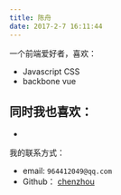 ```yaml
---
title: 陈舟
date: 2017-2-7 16:11:44
---
```


一个前端爱好者，喜欢：
- Javascript CSS
- backbone vue

同时我也喜欢：
- 
- 

我的联系方式：

- email:  `964412049@qq.com`
- Github：   [chenzhou](https://github.com/chenzhou)